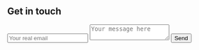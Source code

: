 ## Get in touch

<div>
    <form action="https://formspree.io/f/mqknrbpb" method="POST">
        <input type="hidden" name="_subject" value="Contact request from personal website" />
        <input type="email" name="_replyto" placeholder="Your real email" required>
        <textarea name="message" placeholder="Your message here" required></textarea>
        <button type="submit">Send</button>
    </form>
</div>

